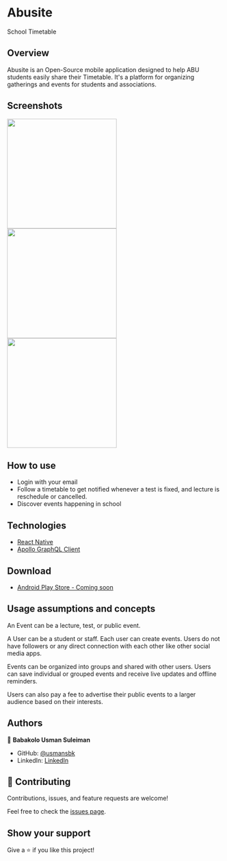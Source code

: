 # Abusite

School Timetable

## Overview

Abusite is an Open-Source mobile application designed to help ABU students easily share their Timetable. It's a platform for organizing gatherings and events for students and associations.

## Screenshots

<p float="left">
<img src="https://user-images.githubusercontent.com/10219539/212207611-7e0a49fc-74ef-4a8a-b519-925cecb60c64.png" width="256">
<img src="https://user-images.githubusercontent.com/10219539/212207624-57b209be-275d-4d0d-8c6a-12e1565455e7.png" width="256">
<img src="https://user-images.githubusercontent.com/10219539/212207629-6f417bfa-dd79-497d-ad05-c485ee5389da.png" width="256">
</p>

## How to use

- Login with your email
- Follow a timetable to get notified whenever a test is fixed, and lecture is reschedule or cancelled.
- Discover events happening in school

## Technologies

- [React Native](https://reactnative.dev/)
- [Apollo GraphQL Client](https://www.apollographql.com/)

## Download

- [Android Play Store - Coming soon](https://play.google.com/store/apps/details?id=com.abusite)

## Usage assumptions and concepts

An Event can be a lecture, test, or public event.

A User can be a student or staff. Each user can create events. Users do not have followers or any direct connection with each other like other social media apps.

Events can be organized into groups and shared with other users. Users can save individual or grouped events and receive live updates and offline reminders.

Users can also pay a fee to advertise their public events to a larger audience based on their interests.

## Authors

👤 **Babakolo Usman Suleiman**

- GitHub: [@usmansbk](https://github.com/usmansbk)
- LinkedIn: [LinkedIn](https://www.linkedin.com/in/usmansbk/)

## 🤝 Contributing

Contributions, issues, and feature requests are welcome!

Feel free to check the [issues page](../../issues/).

## Show your support

Give a ⭐️ if you like this project!
